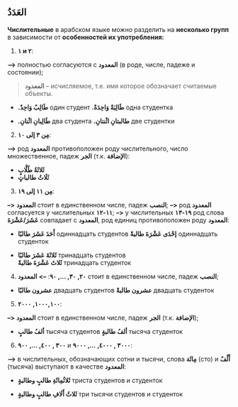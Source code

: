 ﻿العَدَدُ
-
**Числительные** в арабском языке можно разделить на **несколько групп** в зависимости от **особенностей их употребления:**

1.  **١ и ٢**:
    

**–>** полностью согласуются с **المعدود** (в роде, числе, падеже и состоянии);

> **المعدود** – исчисляемое, т.е. имя которое обозначает считаемые объекты. 

- **.طَالِبٌ وَاحِدٌ** один студент 
**.طَالِبَةٌ وَاحِدَةٌ** одна студентка


- **.طَالِبانِ اثْنانِ** два студента 
**.طالبتانِ اثْنتانِ** две студентки


2.  **مِن ٣ إلى ١٠**:
    
**–>** род  **المعدود** противоположен роду числительного, число множественное, падеж **الجر** (т.к. **الإضافة**):
    
   -  **ثَلاثَةُ طُلَّابٍ**
   - **ثَلَاثُ طالباتٍ**
        

3. **مِن ١١ إلى ١٩**:
    
**–>**  **المعدود** стоит в единственном числе, падеж **النصب**;
**–>**  род **المعدود** согласуется у числительных **١١-١٢**;
**–>**  у числительных  **١٩-١٣** род слова 
**عَشَرَ/عَشْرَةَ** совпадает с **المعدود**, род единиц противоположен роду **المعدود**:

-   **أَحَدَ عَشَرَ طالبًا**
одиннадцать студентов 
    **إحْدَى عَشْرَةَ طالبةً**
одиннадцать студенток

-   **ثَلاثَةَ عَشَرَ طالبًا**
тринадцать студентов     
**ثَلاثَ عَشْرَةَ طالبةً**
тринадцать студенток


4.  **٢٠, ٣٠, …, ٩٠**:
    **–>**  **المعدود** стоит в единственном числе, падеж **النصب**;
   
    

- **عشرون طالبًا**
двадцать студентов
   **عشرون طالبةً**
   двадцать студенток

5.  **١٠٠٠,١٠٠, ٢٠٠٠**:
    

**–>**  **المعدود** стоит в единственном числе, падеж **الجر** (т.к. **الإضافة**);
    
-   **ألفُ طالبٍ**
тысяча студентов 
**ألفُ طالبةٍ**
тысяча студенток
        

6.   **٣٠٠ , ٤٠٠, …, ٩٠٠** и **٣٠٠٠ , ٤٠٠٠, …, ٩٠٠٠**:

  **–>** в числительных, обозначающих сотни и тысячи, слова **مِائَة** (сто) и **أَلْفٌ** (тысяча) выступают в качестве  **المعدود**:


  - **ثَلاثُمِائَةِ طالبٍ وطالبةٍ**
триста студентов и студенток

  - **ثَلاثُ أَلَافِ طالبٍ وطالبةٍ**
три тысячи студентов и студенток


